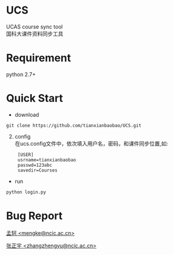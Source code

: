 
# UCS
UCAS course sync tool  
国科大课件资料同步工具

# Requirement

python 2.7+

# Quick Start

- download  
```shell
git clone https://github.com/tianxianbaobao/UCS.git
```
2. config  
在ucs.config文件中，依次填入用户名，密码，和课件同步位置,如:

		[USER]
		usrname=tianxianbaobao
		passwd=123abc
		savedir=Courses

- run  
```python
python login.py
```

# Bug Report

[孟轲 \<mengke@ncic.ac.cn\>](mengke@ncic.ac.cn)

[张正宇 \<zhangzhengyu@ncic.ac.cn\>](zhangzhengyu@ncic.ac.cn)
